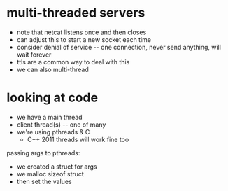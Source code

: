 # multi-threaded servers
* note that netcat listens once and then closes
* can adjust this to start a new socket each time
* consider denial of service -- one connection, never send anything, will wait forever
* ttls are a common way to deal with this
* we can also multi-thread

# looking at code
* we have a main thread
* client thread(s) -- one of many
* we're using pthreads & C
  * C++ 2011 threads will work fine too

passing args to pthreads: 
* we created a struct for args
* we malloc sizeof struct
* then set the values
